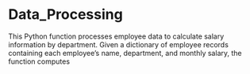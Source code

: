 # Data_Processing
This Python function processes employee data to calculate salary information by department. Given a dictionary of employee records containing each employee’s name, department, and monthly salary, the function computes
